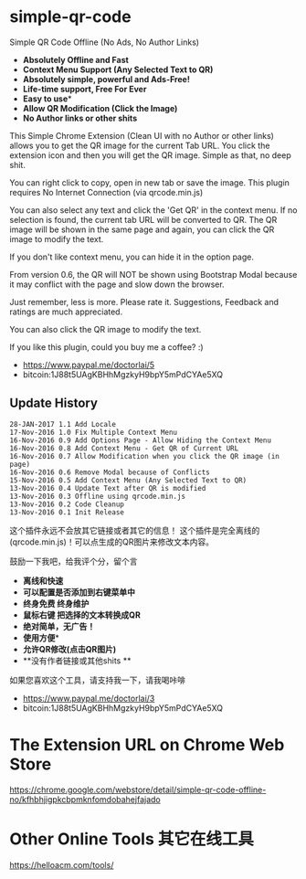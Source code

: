 # simple-qr-code
Simple QR Code Offline (No Ads, No Author Links)
- **Absolutely Offline and Fast**
- **Context Menu Support (Any Selected Text to QR)**
- **Absolutely simple, powerful and Ads-Free!**
- **Life-time support, Free For Ever**
- **Easy to use***
- **Allow QR Modification (Click the Image)**
- **No Author links or other shits**

This Simple Chrome Extension (Clean UI with no Author or other links) allows you to get the QR image for the current Tab URL. You click the extension icon and then you will get the QR image. Simple as that, no deep shit.

You can right click to copy, open in new tab or save the image. This plugin requires No Internet Connection (via qrcode.min.js)

You can also select any text and click the 'Get QR' in the context menu. If no selection is found, the current tab URL will be converted to QR. The QR image will be shown in the same page and again, you can click the QR image to modify the text.

If you don't like context menu, you can hide it in the option page.

From version 0.6, the QR will NOT be shown using Bootstrap Modal because it may conflict with the page and slow down the browser.

Just remember, less is more. Please rate it. Suggestions, Feedback and ratings are much appreciated. 

You can also click the QR image to modify the text.

If you like this plugin, could you buy me a coffee? :)
- https://www.paypal.me/doctorlai/5
- bitcoin:1J88t5UAgKBHhMgzkyH9bpY5mPdCYAe5XQ

## Update History
	28-JAN-2017 1.1 Add Locale
	17-Nov-2016 1.0 Fix Multiple Context Menu
	16-Nov-2016 0.9 Add Options Page - Allow Hiding the Context Menu
	16-Nov-2016 0.8 Add Context Menu - Get QR of Current URL
	16-Nov-2016 0.7 Allow Modification when you click the QR image (in page)
	16-Nov-2016 0.6 Remove Modal because of Conflicts
	15-Nov-2016 0.5 Add Context Menu (Any Selected Text to QR)
	13-Nov-2016 0.4 Update Text after QR is modified
	13-Nov-2016 0.3 Offline using qrcode.min.js
	13-Nov-2016 0.2 Code Cleanup
	13-Nov-2016 0.1 Init Release

这个插件永远不会放其它链接或者其它的信息！ 这个插件是完全离线的 (qrcode.min.js)！可以点生成的QR图片来修改文本内容。

鼓励一下我吧，给我评个分，留个言

- **离线和快速**
- **可以配置是否添加到右键菜单中**
- **终身免费 终身维护**
- **鼠标右键 把选择的文本转换成QR**
- **绝对简单，无广告！**
- **使用方便***
- **允许QR修改(点击QR图片)**
- **没有作者链接或其他shits **

如果您喜欢这个工具，请支持我一下，请我喝咔啡
- https://www.paypal.me/doctorlai/3
- bitcoin:1J88t5UAgKBHhMgzkyH9bpY5mPdCYAe5XQ	
  
# The Extension URL on Chrome Web Store 
https://chrome.google.com/webstore/detail/simple-qr-code-offline-no/kfhbhjigpkcbpmknfomdobahejfajado

# Other Online Tools 其它在线工具
https://helloacm.com/tools/
